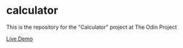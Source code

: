 # calculator
This is the repository for the "Calculator" project at The Odin Project

<a href="https://vivascarlosandres.github.io/calculator/">Live Demo</a>
